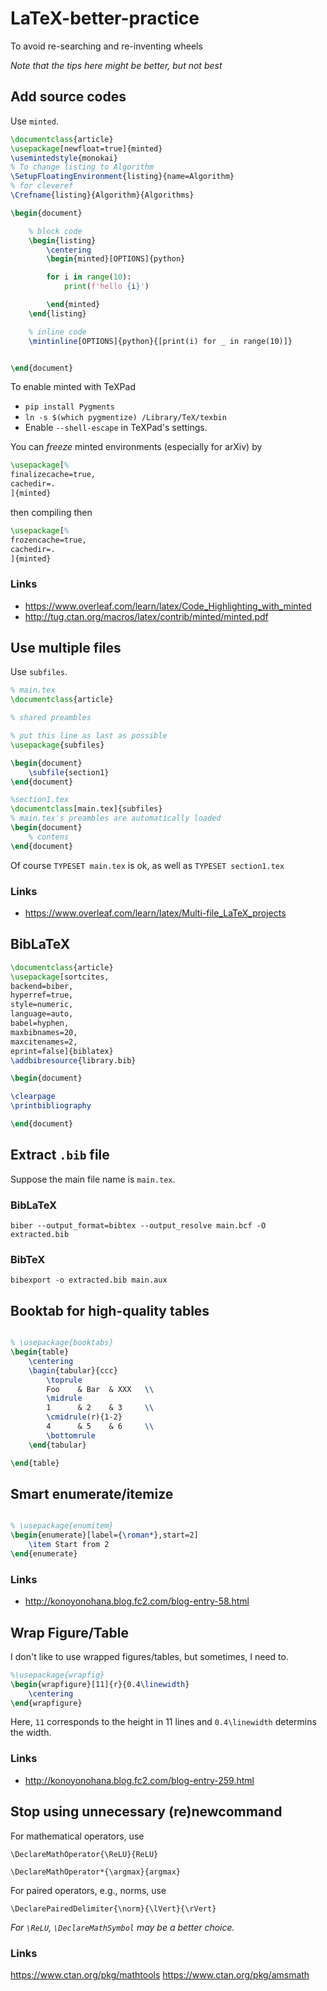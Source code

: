 # LaTeX-better-practice
To avoid re-searching and re-inventing wheels

*Note that the tips here might be better, but not best*

## Add source codes

Use `minted`.

```latex
\documentclass{article}
\usepackage[newfloat=true]{minted}
\usemintedstyle{monokai}
% To change listing to Algorithm
\SetupFloatingEnvironment{listing}{name=Algorithm}
% for cleveref
\Crefname{listing}{Algorithm}{Algorithms}

\begin{document}

    % block code
    \begin{listing}
        \centering
        \begin{minted}[OPTIONS]{python}

        for i in range(10):
            print(f'hello {i}')

        \end{minted}
    \end{listing}

    % inline code
    \mintinline[OPTIONS]{python}{[print(i) for _ in range(10)]} 


\end{document}
```

To enable minted with TeXPad

* `pip install Pygments`
* `ln -s $(which pygmentize) /Library/TeX/texbin`
* Enable `--shell-escape` in TeXPad's settings.

You can *freeze* minted environments (especially for arXiv) by

```latex
\usepackage[%
finalizecache=true,
cachedir=.
]{minted}
```

then compiling then

```latex
\usepackage[%
frozencache=true,
cachedir=.
]{minted}
```



### Links

* https://www.overleaf.com/learn/latex/Code_Highlighting_with_minted
* http://tug.ctan.org/macros/latex/contrib/minted/minted.pdf


## Use multiple files

Use `subfiles`.


```latex
% main.tex
\documentclass{article}

% shared preambles

% put this line as last as possible
\usepackage{subfiles}

\begin{document}
    \subfile{section1}
\end{document}
```

```latex
%section1.tex
\documentclass[main.tex]{subfiles}
% main.tex's preambles are automatically loaded
\begin{document}
    % contens
\end{document}
```

Of course `TYPESET main.tex` is ok, as well as `TYPESET section1.tex`

### Links

* https://www.overleaf.com/learn/latex/Multi-file_LaTeX_projects


## BibLaTeX

```latex
\documentclass{article}
\usepackage[sortcites,
backend=biber,
hyperref=true,
style=numeric,
language=auto,
babel=hyphen,
maxbibnames=20,
maxcitenames=2,
eprint=false]{biblatex}
\addbibresource{library.bib}

\begin{document}

\clearpage
\printbibliography

\end{document}
```

## Extract `.bib` file

Suppose the main file name is `main.tex`.

### BibLaTeX

`biber --output_format=bibtex --output_resolve main.bcf -O extracted.bib`

### BibTeX

`bibexport -o extracted.bib main.aux`

## Booktab for high-quality tables

```latex

% \usepackage{booktabs}
\begin{table}
    \centering
    \bagin{tabular}{ccc}
        \toprule
        Foo    & Bar  & XXX   \\ 
        \midrule
        1      & 2    & 3     \\ 
        \cmidrule(r){1-2}
        4      & 5    & 6     \\ 
        \bottomrule
    \end{tabular}

\end{table}
```

## Smart enumerate/itemize

```latex

% \usepackage{enumitem}
\begin{enumerate}[label={\roman*},start=2]
    \item Start from 2
\end{enumerate}
```

### Links

* http://konoyonohana.blog.fc2.com/blog-entry-58.html

## Wrap Figure/Table

I don't like to use wrapped figures/tables, but sometimes, I need to.

```latex
%\usepackage{wrapfig}
\begin{wrapfigure}[11]{r}{0.4\linewidth}
    \centering
\end{wrapfigure}
```

Here, `11` corresponds to the height in 11 lines and `0.4\linewidth` determins the width.

### Links

* http://konoyonohana.blog.fc2.com/blog-entry-259.html

## Stop using unnecessary \(re)newcommand

For mathematical operators, use

```
\DeclareMathOperator{\ReLU}{ReLU}
```

```
\DeclareMathOperator*{\argmax}{argmax}
```

For paired operators, e.g., norms, use

```
\DeclarePairedDelimiter{\norm}{\lVert}{\rVert}
```

*For `\ReLU`, `\DeclareMathSymbol` may be a better choice.*

### Links

https://www.ctan.org/pkg/mathtools
https://www.ctan.org/pkg/amsmath
